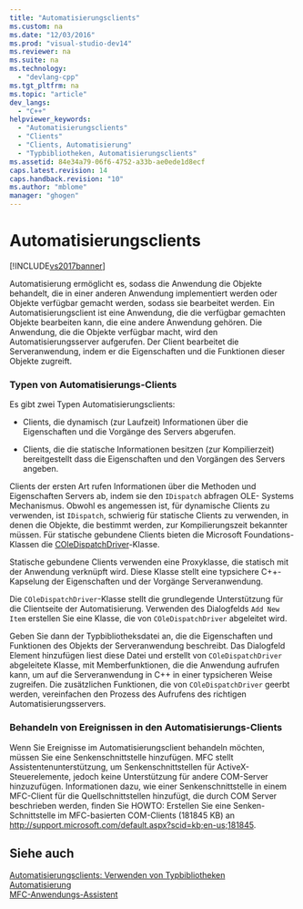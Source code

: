 ```yaml
---
title: "Automatisierungsclients"
ms.custom: na
ms.date: "12/03/2016"
ms.prod: "visual-studio-dev14"
ms.reviewer: na
ms.suite: na
ms.technology: 
  - "devlang-cpp"
ms.tgt_pltfrm: na
ms.topic: "article"
dev_langs: 
  - "C++"
helpviewer_keywords: 
  - "Automatisierungsclients"
  - "Clients"
  - "Clients, Automatisierung"
  - "Typbibliotheken, Automatisierungsclients"
ms.assetid: 84e34a79-06f6-4752-a33b-ae0ede1d8ecf
caps.latest.revision: 14
caps.handback.revision: "10"
ms.author: "mblome"
manager: "ghogen"
---
```

# Automatisierungsclients
[!INCLUDE[vs2017banner](../assembler/inline/includes/vs2017banner.md)]

Automatisierung ermöglicht es, sodass die Anwendung die Objekte behandelt, die in einer anderen Anwendung implementiert werden oder Objekte verfügbar gemacht werden, sodass sie bearbeitet werden.  Ein Automatisierungsclient ist eine Anwendung, die die verfügbar gemachten Objekte bearbeiten kann, die eine andere Anwendung gehören.  Die Anwendung, die die Objekte verfügbar macht, wird den Automatisierungsserver aufgerufen.  Der Client bearbeitet die Serveranwendung, indem er die Eigenschaften und die Funktionen dieser Objekte zugreift.  
  
### Typen von Automatisierungs\-Clients  
 Es gibt zwei Typen Automatisierungsclients:  
  
-   Clients, die dynamisch \(zur Laufzeit\) Informationen über die Eigenschaften und die Vorgänge des Servers abgerufen.  
  
-   Clients, die die statische Informationen besitzen \(zur Kompilierzeit\) bereitgestellt dass die Eigenschaften und den Vorgängen des Servers angeben.  
  
 Clients der ersten Art rufen Informationen über die Methoden und Eigenschaften Servers ab, indem sie den `IDispatch` abfragen OLE\- Systems Mechanismus.  Obwohl es angemessen ist, für dynamische Clients zu verwenden, ist `IDispatch`, schwierig für statische Clients zu verwenden, in denen die Objekte, die bestimmt werden, zur Kompilierungszeit bekannter müssen.  Für statische gebundene Clients bieten die Microsoft Foundations\-Klassen die [COleDispatchDriver](../mfc/reference/coledispatchdriver-class.md)\-Klasse.  
  
 Statische gebundene Clients verwenden eine Proxyklasse, die statisch mit der Anwendung verknüpft wird.  Diese Klasse stellt eine typsichere C\+\+\-Kapselung der Eigenschaften und der Vorgänge Serveranwendung.  
  
 Die `COleDispatchDriver`\-Klasse stellt die grundlegende Unterstützung für die Clientseite der Automatisierung.  Verwenden des Dialogfelds `Add New Item` erstellen Sie eine Klasse, die von `COleDispatchDriver` abgeleitet wird.  
  
 Geben Sie dann der Typbibliotheksdatei an, die die Eigenschaften und Funktionen des Objekts der Serveranwendung beschreibt.  Das Dialogfeld Element hinzufügen liest diese Datei und erstellt von `COleDispatchDriver` abgeleitete Klasse, mit Memberfunktionen, die die Anwendung aufrufen kann, um auf die Serveranwendung in C\+\+ in einer typsicheren Weise zugreifen.  Die zusätzlichen Funktionen, die von `COleDispatchDriver` geerbt werden, vereinfachen den Prozess des Aufrufens des richtigen Automatisierungsservers.  
  
### Behandeln von Ereignissen in den Automatisierungs\-Clients  
 Wenn Sie Ereignisse im Automatisierungsclient behandeln möchten, müssen Sie eine Senkenschnittstelle hinzufügen.  MFC stellt Assistentenunterstützung, um Senkenschnittstellen für ActiveX\-Steuerelemente, jedoch keine Unterstützung für andere COM\-Server hinzuzufügen.  Informationen dazu, wie einer Senkenschnittstelle in einem MFC\-Client für die Quellschnittstellen hinzufügt, die durch COM Server beschrieben werden, finden Sie HOWTO: Erstellen Sie eine Senken\-Schnittstelle im MFC\-basierten COM\-Clients \(181845 KB\) an [http:\/\/support.microsoft.com\/default.aspx?scid\=kb;en\-us;181845](http://support.microsoft.com/default.aspx?scid=kb;en-us;181845).  
  
## Siehe auch  
 [Automatisierungsclients: Verwenden von Typbibliotheken](../mfc/automation-clients-using-type-libraries.md)   
 [Automatisierung](../mfc/automation.md)   
 [MFC\-Anwendungs\-Assistent](../mfc/reference/mfc-application-wizard.md)